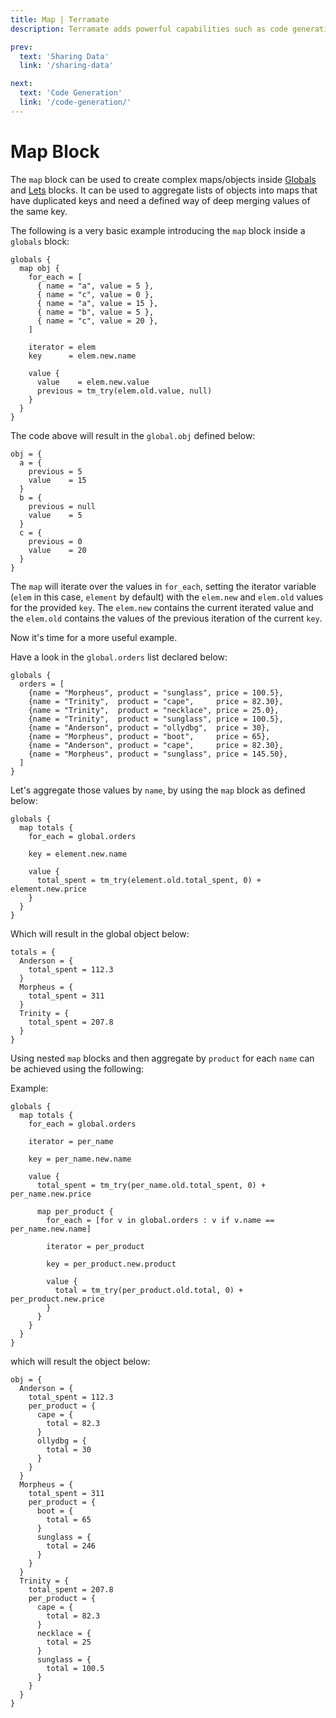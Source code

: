 ```yaml
---
title: Map | Terramate
description: Terramate adds powerful capabilities such as code generation, stacks, orchestration, change detection, data sharing and more to Terraform.

prev:
  text: 'Sharing Data'
  link: '/sharing-data'

next:
  text: 'Code Generation'
  link: '/code-generation/'
---
```


# Map Block

The `map` block can be used to create complex maps/objects inside
[Globals](./data-sharing/index.md) and [Lets](./code-generation/index.md#lets) blocks.
It can be used to aggregate lists of objects into maps that have duplicated keys
and need a defined way of deep merging values of the same key.

The following is a very basic example introducing the `map` block inside a `globals` block:

```hcl
globals {
  map obj {
    for_each = [
      { name = "a", value = 5 },
      { name = "c", value = 0 },
      { name = "a", value = 15 },
      { name = "b", value = 5 },
      { name = "c", value = 20 },
    ]

    iterator = elem
    key      = elem.new.name

    value {
      value    = elem.new.value
      previous = tm_try(elem.old.value, null)
    }
  }
}
```

The code above will result in the `global.obj` defined below:

```hcl
obj = {
  a = {
    previous = 5
    value    = 15
  }
  b = {
    previous = null
    value    = 5
  }
  c = {
    previous = 0
    value    = 20
  }
}
```

The `map` will iterate over the values in `for_each`, setting the iterator variable (`elem` in this case, `element` by default) with the `elem.new` and `elem.old` values for the
provided `key`. The `elem.new` contains the current iterated
value and the `elem.old` contains the values of the previous iteration of the current
`key`.

Now it's time for a more useful example.

Have a look in the `global.orders` list declared below:

```hcl
globals {
  orders = [
    {name = "Morpheus", product = "sunglass", price = 100.5},
    {name = "Trinity",  product = "cape",     price = 82.30},
    {name = "Trinity",  product = "necklace", price = 25.0},
    {name = "Trinity",  product = "sunglass", price = 100.5},
    {name = "Anderson", product = "ollydbg",  price = 30},
    {name = "Morpheus", product = "boot",     price = 65},
    {name = "Anderson", product = "cape",     price = 82.30},
    {name = "Morpheus", product = "sunglass", price = 145.50},
  ]
}
```

Let's aggregate those values by `name`, by using the `map` block as defined below:

```hcl
globals {
  map totals {
    for_each = global.orders

    key = element.new.name

    value {
      total_spent = tm_try(element.old.total_spent, 0) + element.new.price
    }
  }
}
```

Which will result in the global object below:

```hcl
totals = {
  Anderson = {
    total_spent = 112.3
  }
  Morpheus = {
    total_spent = 311
  }
  Trinity = {
    total_spent = 207.8
  }
}
```

Using nested `map` blocks and then aggregate by `product` for each `name` can be achieved using the following:

Example:

```hcl
globals {
  map totals {
    for_each = global.orders

    iterator = per_name

    key = per_name.new.name

    value {
      total_spent = tm_try(per_name.old.total_spent, 0) + per_name.new.price

      map per_product {
        for_each = [for v in global.orders : v if v.name == per_name.new.name]

        iterator = per_product

        key = per_product.new.product

        value {
          total = tm_try(per_product.old.total, 0) + per_product.new.price
        }
      }
    }
  }
}
```

which will result the object below:

```hcl
obj = {
  Anderson = {
    total_spent = 112.3
    per_product = {
      cape = {
        total = 82.3
      }
      ollydbg = {
        total = 30
      }
    }
  }
  Morpheus = {
    total_spent = 311
    per_product = {
      boot = {
        total = 65
      }
      sunglass = {
        total = 246
      }
    }
  }
  Trinity = {
    total_spent = 207.8
    per_product = {
      cape = {
        total = 82.3
      }
      necklace = {
        total = 25
      }
      sunglass = {
        total = 100.5
      }
    }
  }
}
```
